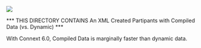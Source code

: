 
![](https://github.com/psmass/DDSexamples/blob/master/RtiAsOne.png)


*** THIS DIRECTORY CONTAINS An XML Created Partipants with Compiled Data (vs. Dynamic) ***

With Connext 6.0, Compiled Data is marginally faster than dynamic data. 
